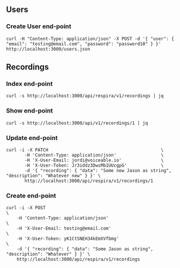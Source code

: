 ## Users

### Create User end-point
```   
curl -H "Content-Type: application/json" -X POST -d '{ "user": { "email": "testing@email.com", "password": "password10" } }' http://localhost:3000/users.json
```   

## Recordings

### Index end-point
```   
curl -s http://localhost:3000/api/respira/v1/recordings | jq
```   

### Show end-point
```   
curl -s http://localhost:3000/api/v1/recordings/1 | jq
```   

### Update end-point
```   
curl -i -X PATCH                                           \
       -H 'Content-Type: application/json'                 \
       -H 'X-User-Email: jordi@voiceable.io'               \
       -H 'X-User-Token: Jr3iddz3DwsMb1UUcgpG'             \
       -d '{ "recording": { "data": "Some new Jason as string", "description": "Whatever new" } }' \
       http://localhost:3000/api/respira/v1/recordings/1 
```   
  
### Create end-point    
```   
curl -i -X POST                                                              \
    -H 'Content-Type: application/json'                                      \
    -H 'X-User-Email: testing@email.com'                                    \
    -H 'X-User-Token: yK1CtSNEH34kEmXVfbmg'                                  \
    -d '{ "recording": { "data": "Some Jason as string", "description": "Whatever" } }' \
    http://localhost:3000/api/respira/v1/recordings
```